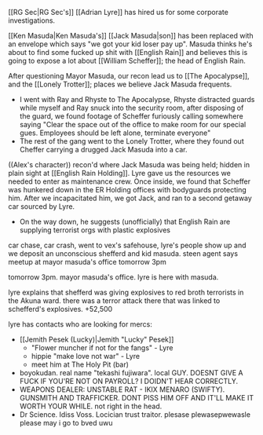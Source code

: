 
[[RG Sec|RG Sec's]] [[Adrian Lyre]] has hired us for some corporate investigations.

[[Ken Masuda|Ken Masuda's]] [[Jack Masuda|son]] has been replaced with an envelope which says "we got your kid loser pay up". Masuda thinks he's about to find some fucked up shit with [[English Rain]] and believes this is going to expose a lot about [[William Scheffer]]; the head of English Rain.

After questioning Mayor Masuda, our recon lead us to [[The Apocalypse]], and the [[Lonely Trotter]]; places we believe Jack Masuda frequents.
- I went with Ray and Rhyste to The Apocalypse, Rhyste distracted guards while myself and Ray snuck into the security room, after disposing of the guard, we found footage of Scheffer furiously calling somewhere saying "Clear the space out of the office to make room for our special gues. Employees should be left alone, terminate everyone"
- The rest of the gang went to the Lonely Trotter, where they found out Cheffer carrying a drugged Jack Masuda into a car. 

((Alex's character)) recon'd where Jack Masuda was being held; hidden in plain sight at [[English Rain Holding]]. Lyre gave us the resources we needed to enter as maintenance crew. Once inside, we found that Scheffer was hunkered down in the ER Holding offices with bodyguards protecting him. After we incapacitated him, we got Jack, and ran to a second getaway car sourced by Lyre. 
- On the way down, he suggests (unofficially) that English Rain are supplying terrorist orgs with plastic explosives

car chase, car crash, went to vex's safehouse, lyre's people show up and we deposit an unconscious shefferd and kid masuda. steen agent says meetup at mayor masuda's office tomorrow 3pm

tomorrow 3pm. mayor masuda's office. lyre is here with masuda. 

lyre explains that shefferd was giving explosives to red broth terrorists in the Akuna ward. there was a terror attack there that was linked to schefferd's explosives.
+52,500

lyre has contacts who are looking for mercs:
- [[Jemith Pesek (Lucky)|Jemith "Lucky" Pesek]] 
	- "Flower muncher if not for the fangs" - Lyre
	- hippie "make love not war" - Lyre
	- meet him at The Holy Pit (bar)
- boyokudan. real name "tekashi fujiwara". local GUY. DOESNT GIVE A FUCK IF YOU'RE NOT ON PAYROLL? I DOIDN'T HEAR CORRECTLY.
- WEAPONS DEALER: UNSTABLE RAT - IKIX MENARO (SWIFTY). GUNSMITH AND TRAFFICKER. DONT PISS HIM OFF AND IT'LL MAKE IT WORTH YOUR WHILE. not right in the head. 
- Dr Science. Idiss Voss. Locician trust traitor. plesase plewasepwewasle please may i go to bved uwu
